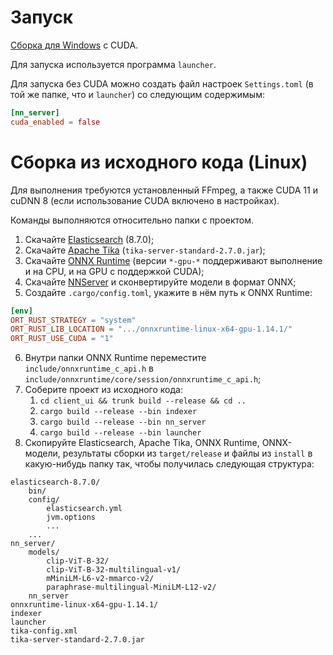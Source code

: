 # Запуск
[Сборка для Windows](https://drive.google.com/file/d/1SuMUbWVolT9RqD-86ddP1cjN9R2mBsrR/view?usp=sharing) с CUDA.

Для запуска используется программа `launcher`.

Для запуска без CUDA можно создать файл настроек `Settings.toml` (в той же папке, что и `launcher`) со следующим содержимым:
```toml
[nn_server]
cuda_enabled = false
```

# Сборка из исходного кода (Linux)
Для выполнения требуются установленный FFmpeg, а также CUDA 11 и cuDNN 8 (если использование CUDA включено в настройках).

Команды выполняются относительно папки с проектом.

1. Скачайте [Elasticsearch](https://www.elastic.co/downloads/elasticsearch) (8.7.0);
2. Скачайте [Apache Tika](https://tika.apache.org/download.html) (`tika-server-standard-2.7.0.jar`);
3. Скачайте [ONNX Runtime](https://github.com/microsoft/onnxruntime/releases) (версии `*-gpu-*` поддерживают выполнение и на CPU, и на GPU с поддержкой CUDA);
4. Скачайте [NNServer](https://github.com/ArtSin/NNServer) и сконвертируйте модели в формат ONNX;
5. Создайте `.cargo/config.toml`, укажите в нём путь к ONNX Runtime:
```toml
[env]
ORT_RUST_STRATEGY = "system"
ORT_RUST_LIB_LOCATION = ".../onnxruntime-linux-x64-gpu-1.14.1/"
ORT_RUST_USE_CUDA = "1"
```
6. Внутри папки ONNX Runtime переместите `include/onnxruntime_c_api.h` в `include/onnxruntime/core/session/onnxruntime_c_api.h`;
7. Соберите проект из исходного кода:
   1. `cd client_ui && trunk build --release && cd ..`
   2. `cargo build --release --bin indexer`
   3. `cargo build --release --bin nn_server`
   4. `cargo build --release --bin launcher`
8. Скопируйте Elasticsearch, Apache Tika, ONNX Runtime, ONNX-модели, результаты сборки из `target/release` и файлы из `install` в какую-нибудь папку так, чтобы получилась следующая структура:
```
elasticsearch-8.7.0/
    bin/
    config/
        elasticsearch.yml
        jvm.options
        ...
    ...
nn_server/
    models/
        clip-ViT-B-32/
        clip-ViT-B-32-multilingual-v1/
        mMiniLM-L6-v2-mmarco-v2/
        paraphrase-multilingual-MiniLM-L12-v2/
    nn_server
onnxruntime-linux-x64-gpu-1.14.1/
indexer
launcher
tika-config.xml
tika-server-standard-2.7.0.jar
```